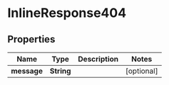 # InlineResponse404

## Properties
Name | Type | Description | Notes
------------ | ------------- | ------------- | -------------
**message** | **String** |  |  [optional]
